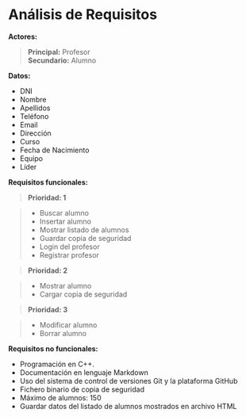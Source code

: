 # Análisis de Requisitos

**Actores:**

>**Principal:** Profesor   
>**Secundario:** Alumno

**Datos:**

* DNI
* Nombre
* Apellidos
* Teléfono
* Email
* Dirección
* Curso
* Fecha de Nacimiento
* Equipo
* Líder

**Requisitos funcionales:**

>**Prioridad: 1**

>* Buscar alumno
>* Insertar alumno
>* Mostrar listado de alumnos
>* Guardar copia de seguridad
>* Login del profesor
>* Registrar profesor

>**Prioridad: 2**

>* Mostrar alumno
>* Cargar copia de seguridad

>**Prioridad: 3**

>* Modificar alumno
>* Borrar alumno
  

**Requisitos no funcionales:**

* Programación en C++.
* Documentación en lenguaje Markdown
* Uso del sistema de control de versiones Git y la plataforma GitHub
* Fichero binario de copia de seguridad
* Máximo de alumnos: 150
* Guardar datos del listado de alumnos mostrados en archivo HTML
